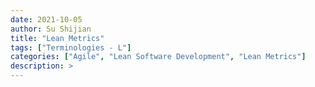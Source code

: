 ```yaml
---
date: 2021-10-05
author: Su Shijian
title: "Lean Metrics"
tags: ["Terminologies - L"]
categories: ["Agile", "Lean Software Development", "Lean Metrics"]
description: >
---
```


